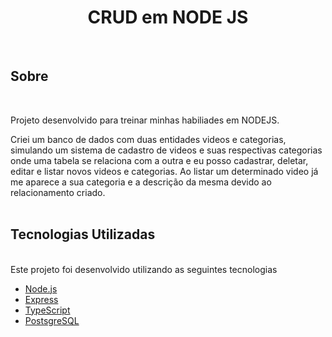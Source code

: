 <div align="center">
<h1> CRUD em NODE JS </h1>
</div>
<br>

## Sobre
<br>

Projeto desenvolvido para treinar minhas habiliades em NODEJS.

Criei um banco de dados com duas entidades videos e categorias, simulando um sistema de cadastro de videos e suas respectivas categorias onde uma tabela se relaciona com a outra e eu posso cadastrar, deletar, editar e listar novos videos e categorias. 
Ao listar um determinado video já me aparece a sua categoria e a descrição da mesma devido ao relacionamento criado. 
<br>
<br>
## Tecnologias Utilizadas 
<br>
Este projeto foi desenvolvido utilizando as seguintes tecnologias

<br>

- [Node.js](https://nodejs.org/en/)
- [Express](https://expressjs.com/pt-br/)
- [TypeScript](https://www.typescriptlang.org/)
- [PostsgreSQL](https://www.postgresql.org/)



 







